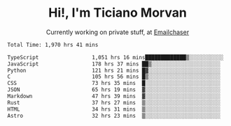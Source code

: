 <h1 align="center">Hi!, I'm Ticiano Morvan</h1>
<p align="center">Currently working on private stuff, at <a href="https://emailchaser.com" target="_blank">Emailchaser</a></p>

<!--START_SECTION:waka-->

```txt
Total Time: 1,970 hrs 41 mins

TypeScript                 1,051 hrs 16 mins█████████████▒░░░░░░░░░░░   53.35 %
JavaScript                 178 hrs 37 mins ██▒░░░░░░░░░░░░░░░░░░░░░░   09.06 %
Python                     121 hrs 21 mins █▓░░░░░░░░░░░░░░░░░░░░░░░   06.16 %
C                          105 hrs 56 mins █▒░░░░░░░░░░░░░░░░░░░░░░░   05.38 %
CSS                        73 hrs 35 mins  █░░░░░░░░░░░░░░░░░░░░░░░░   03.73 %
JSON                       65 hrs 19 mins  ▓░░░░░░░░░░░░░░░░░░░░░░░░   03.31 %
Markdown                   47 hrs 39 mins  ▓░░░░░░░░░░░░░░░░░░░░░░░░   02.42 %
Rust                       37 hrs 27 mins  ▒░░░░░░░░░░░░░░░░░░░░░░░░   01.90 %
HTML                       34 hrs 31 mins  ▒░░░░░░░░░░░░░░░░░░░░░░░░   01.75 %
Astro                      32 hrs 23 mins  ▒░░░░░░░░░░░░░░░░░░░░░░░░   01.64 %
```

<!--END_SECTION:waka-->
